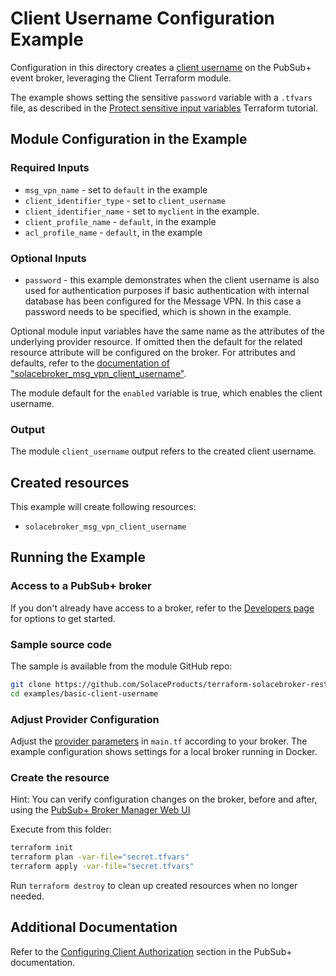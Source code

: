 # Client Username Configuration Example

Configuration in this directory creates a [client username](https://docs.solace.com/Admin/Broker-Manager/broker-manager-create-client-username.htm) on the PubSub+ event broker, leveraging the Client Terraform module.

The example shows setting the sensitive `password` variable with a `.tfvars` file, as described in the [Protect sensitive input variables](https://developer.hashicorp.com/terraform/tutorials/configuration-language/sensitive-variables#set-values-with-a-tfvars-file) Terraform tutorial.

## Module Configuration in the Example

### Required Inputs

* `msg_vpn_name` - set to `default` in the example
* `client_identifier_type` - set to `client_username`
* `client_identifier_name` - set to `myclient` in the example.
* `client_profile_name` - `default`, in the example
* `acl_profile_name` - `default`, in the example

### Optional Inputs

* `password` - this example demonstrates when the client username is also used for authentication purposes if basic authentication with internal database has been configured for the Message VPN. In this case a password needs to be specified, which is shown in the example.

Optional module input variables have the same name as the attributes of the underlying provider resource. If omitted then the default for the related resource attribute will be configured on the broker. For attributes and defaults, refer to the [documentation of "solacebroker_msg_vpn_client_username"](https://registry.terraform.io/providers/SolaceProducts/solacebroker/latest/docs/resources/msg_vpn_client_username#optional).

The module default for the `enabled` variable is true, which enables the client username.

### Output

The module `client_username` output refers to the created client username.

## Created resources

This example will create following resources:

* `solacebroker_msg_vpn_client_username`

## Running the Example

### Access to a PubSub+ broker

If you don't already have access to a broker, refer to the [Developers page](https://www.solace.dev/) for options to get started.

### Sample source code

The sample is available from the module GitHub repo:

```bash
git clone https://github.com/SolaceProducts/terraform-solacebroker-rest-delivery.git
cd examples/basic-client-username
```

### Adjust Provider Configuration

Adjust the [provider parameters](https://registry.terraform.io/providers/SolaceProducts/solacebroker/latest/docs#schema) in `main.tf` according to your broker. The example configuration shows settings for a local broker running in Docker.

### Create the resource

Hint: You can verify configuration changes on the broker, before and after, using the [PubSub+ Broker Manager Web UI](https://docs.solace.com/Admin/Broker-Manager/PubSub-Manager-Overview.htm)

Execute from this folder:

```bash
terraform init
terraform plan -var-file="secret.tfvars"
terraform apply -var-file="secret.tfvars"
```

Run `terraform destroy` to clean up created resources when no longer needed.

## Additional Documentation

Refer to the [Configuring Client Authorization](https://docs.solace.com/Security/Configuring-Client-Authorization.htm) section in the PubSub+ documentation.
